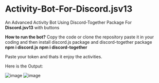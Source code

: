 # Activity-Bot-For-Discord.jsv13
An Advanced Activity Bot Using Discord-Together Package For **Discord.jsv13** with buttons

__How to run the bot?__
Copy the code or clone the repository paste it in your coding and then install discord.js package and discord-together package
**npm i discord.js**
**npm i discord-together**

Paste your token and thats it enjoy the activities.

Here is the Output: 

![image](https://user-images.githubusercontent.com/89440730/147867829-2f5ba7b6-26ac-45e7-86a6-d3099eb72035.png)
![image](https://user-images.githubusercontent.com/89440730/147867855-65bfaf6f-816b-471f-b59f-dd2365af7955.png)
